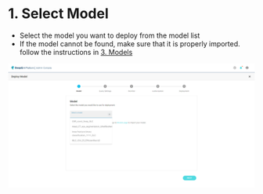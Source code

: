 # 1. Select Model

* Select the model you want to deploy from the model list
* If the model cannot be found, make sure that it is properly imported. follow the instructions in [3. Models](../../3.-models.md)

![select the AI model you want to deploy](../../.gitbook/assets/Deeploy-adm-4-1-1.png)

